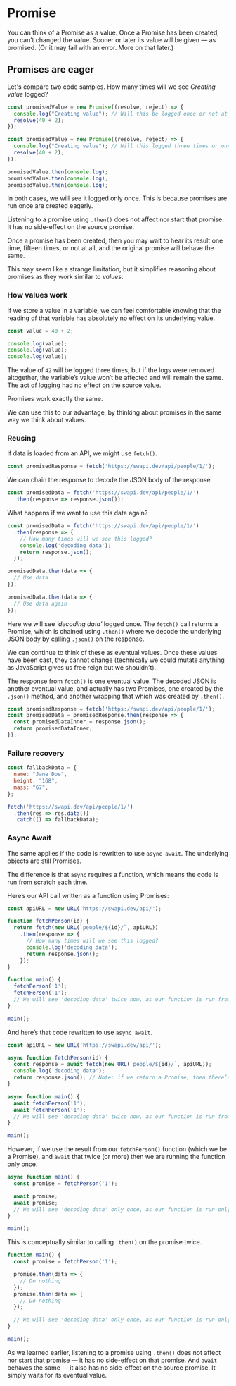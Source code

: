 # Promise

You can think of a Promise as a value. Once a Promise has been created, you can’t changed the value. Sooner or later its value will be given — as promised. (Or it may fail with an error. More on that later.)

## Promises are eager

Let's compare two code samples. How many times will we see _Creating value_ logged?

```js
const promisedValue = new Promise((resolve, reject) => {
  console.log("Creating value"); // Will this be logged once or not at all?
  resolve(40 + 2);
});
```

```js
const promisedValue = new Promise((resolve, reject) => {
  console.log("Creating value"); // Will this logged three times or once?
  resolve(40 + 2);
});

promisedValue.then(console.log);
promisedValue.then(console.log);
promisedValue.then(console.log);
```

In both cases, we will see it logged only once. This is because promises are run once are created eagerly.

Listening to a promise using `.then()` does not affect nor start that promise. It has no side-effect on the source promise.

Once a promise has been created, then you may wait to hear its result one time, fifteen times, or not at all, and the original promise will behave the same.

This may seem like a strange limitation, but it simplifies reasoning about promises as they work similar to _values_.

### How values work

If we store a value in a variable, we can feel comfortable knowing that the reading of that variable has absolutely no effect on its underlying value.

```js
const value = 40 + 2;

console.log(value);
console.log(value);
console.log(value);
```

The value of `42` will be logged three times, but if the logs were removed altogether, the variable’s value won’t be affected and will remain the same. The act of logging had no effect on the source value.

Promises work exactly the same.

We can use this to our advantage, by thinking about promises in the same way we think about values.

### Reusing

If data is loaded from an API, we might use `fetch()`.

```javascript
const promisedResponse = fetch('https://swapi.dev/api/people/1/');
```

We can chain the response to decode the JSON body of the response.

```javascript
const promisedData = fetch('https://swapi.dev/api/people/1/')
  .then(response => response.json());
```

What happens if we want to use this data again?

```javascript
const promisedData = fetch('https://swapi.dev/api/people/1/')
  .then(response => {
    // How many times will we see this logged?
    console.log('decoding data');
    return response.json();
  });

promisedData.then(data => {
  // Use data
});

promisedData.then(data => {
  // Use data again
});
```

Here we will see *‘decoding data’* logged once. The `fetch()` call returns a Promise, which is chained using `.then()` where we decode the underlying JSON body by calling `.json()` on the response.

We can continue to think of these as eventual values. Once these values have been cast, they cannot change (technically we could mutate anything as JavaScript gives us free reign but we shouldn’t).

The response from `fetch()` is one eventual value. The decoded JSON is another eventual value, and actually has two Promises, one created by the `.json()` method, and another wrapping that which was created by `.then()`.

```javascript
const promisedResponse = fetch('https://swapi.dev/api/people/1/');
const promisedData = promisedResponse.then(response => {
  const promisedDataInner = response.json();
  return promisedDataInner;
});
```

### Failure recovery

```javascript
const fallbackData = {
  name: "Jane Doe",
  height: "168",
  mass: "67",
};

fetch('https://swapi.dev/api/people/1/')
  .then(res => res.data())
  .catch(() => fallbackData);
```

### Async Await

The same applies if the code is rewritten to use `async await`. The underlying objects are still Promises.

The difference is that `async` requires a function, which means the code is run from scratch each time.

Here’s our API call written as a function using Promises:

```javascript
const apiURL = new URL('https://swapi.dev/api/');

function fetchPerson(id) {
  return fetch(new URL(`people/${id}/`, apiURL))
    .then(response => {
      // How many times will we see this logged?
      console.log('decoding data');
      return response.json();
    });
}

function main() {
  fetchPerson('1');
  fetchPerson('1');
  // We will see 'decoding data' twice now, as our function is run from scratch twice.
}

main();
```

And here’s that code rewritten to use `async await`.

```javascript
const apiURL = new URL('https://swapi.dev/api/');

async function fetchPerson(id) {
  const response = await fetch(new URL(`people/${id}/`, apiURL));
  console.log('decoding data');
  return response.json(); // Note: if we return a Promise, then there’s no need to await
}

async function main() {
  await fetchPerson('1');
  await fetchPerson('1');
  // We will see 'decoding data' twice now, as our function is run from scratch twice.
}

main();
```

However, if we use the result from our `fetchPerson()` function (which we be a Promise), and `await` that twice (or more) then we are running the function only once.

```javascript
async function main() {
  const promise = fetchPerson('1');

  await promise;
  await promise;
  // We will see 'decoding data' only once, as our function is run only once.
}

main();
```

This is conceptually similar to calling `.then()` on the promise twice.

```javascript
function main() {
  const promise = fetchPerson('1');

  promise.then(data => {
    // Do nothing
  });
  promise.then(data => {
    // Do nothing
  });

  // We will see 'decoding data' only once, as our function is run only once.
}

main();
```

As we learned earlier, listening to a promise using `.then()` does not affect nor start that promise — it has no side-effect on that promise. And `await` behaves the same — it also has no side-effect on the source promise. It simply waits for its eventual value.


